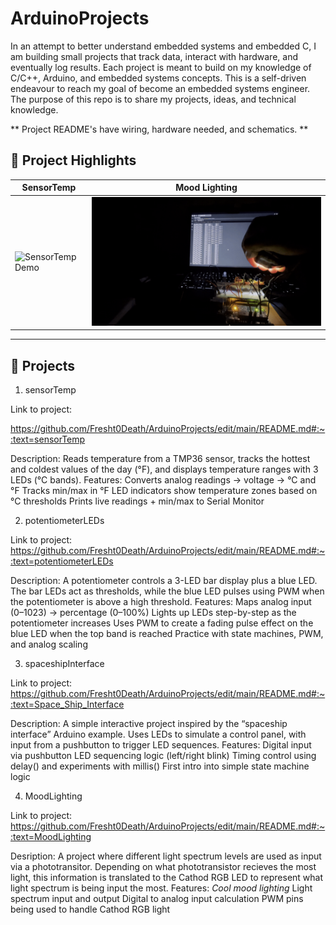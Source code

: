 # ArduinoProjects

In an attempt to better understand embedded systems and embedded C, I am building small projects that track data, interact with hardware, and eventually log results. Each project is meant to build on my knowledge of C/C++, Arduino, and embedded systems concepts. This is a self-driven endeavour to reach my goal of become an embedded systems engineer. The purpose of this repo is to share my projects, ideas, and technical knowledge.

** Project README's have wiring, hardware needed, and schematics. **


## 🎥 Project Highlights

| SensorTemp | Mood Lighting |
|------------|---------------|
| ![SensorTemp Demo](sensorTemp/sensorTemp-ezgif.com-resize.gif) | ![Mood Lighting Demo](MoodLighting/MoodLighting.gif) |



---

## 📂 Projects

1. sensorTemp

Link to project: 

https://github.com/Fresht0Death/ArduinoProjects/edit/main/README.md#:~:text=sensorTemp

Description:
Reads temperature from a TMP36 sensor, tracks the hottest and coldest values of the day (°F), and displays temperature ranges with 3 LEDs (°C bands).
Features:
Converts analog readings → voltage → °C and °F
Tracks min/max in °F
LED indicators show temperature zones based on °C thresholds
Prints live readings + min/max to Serial Monitor

2. potentiometerLEDs

Link to project: 
https://github.com/Fresht0Death/ArduinoProjects/edit/main/README.md#:~:text=potentiometerLEDs

Description:
A potentiometer controls a 3-LED bar display plus a blue LED. The bar LEDs act as thresholds, while the blue LED pulses using PWM when the potentiometer is above a high threshold.
Features:
Maps analog input (0–1023) → percentage (0–100%)
Lights up LEDs step-by-step as the potentiometer increases
Uses PWM to create a fading pulse effect on the blue LED when the top band is reached
Practice with state machines, PWM, and analog scaling

3. spaceshipInterface

Link to project: https://github.com/Fresht0Death/ArduinoProjects/edit/main/README.md#:~:text=Space_Ship_Interface

Description:
A simple interactive project inspired by the “spaceship interface” Arduino example. Uses LEDs to simulate a control panel, with input from a pushbutton to trigger LED sequences.
Features:
Digital input via pushbutton
LED sequencing logic (left/right blink)
Timing control using delay() and experiments with millis()
First intro into simple state machine logic

4. MoodLighting

Link to project: 
https://github.com/Fresht0Death/ArduinoProjects/edit/main/README.md#:~:text=MoodLighting

Desription:
A project where different light spectrum levels are used as input via a phototransitor. Depending on what phototransistor recieves the most light, this information is translated to the Cathod RGB LED to represent what light spectrum is being input the most. 
Features:
*Cool mood lighting*
Light spectrum input and output
Digital to analog input calculation
PWM pins being used to handle Cathod RGB light


